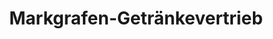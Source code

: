 ---
title: "Markgrafen-Getränkevertrieb"
url: /neustadt-an-der-orla/markgrafen-getraenkevertrieb/
shop: Getränke
---